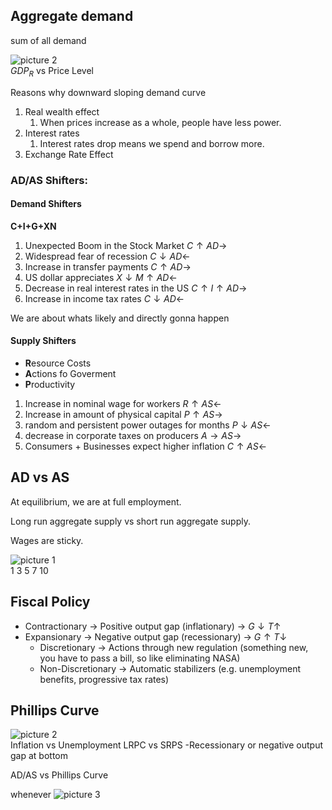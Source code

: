 
## Aggregate demand

sum of all demand

![picture 2](https://i.imgur.com/kn4amxB.png)  
$GDP_R$ vs Price Level

Reasons why downward sloping demand curve
1. Real wealth effect
   1. When prices increase as a whole, people have less power.
2. Interest rates 
   1. Interest rates drop means we spend and borrow more. 
3. Exchange Rate Effect


### AD/AS Shifters:

#### Demand Shifters

**C+I+G+XN**


1. Unexpected Boom in the Stock Market
$C \uparrow AD \rightarrow$
2. Widespread fear of recession
$C \downarrow AD \leftarrow$
3. Increase in transfer payments
$C \uparrow AD \rightarrow$
4. US dollar appreciates
$X \downarrow M \uparrow AD \leftarrow$
5. Decrease in real interest rates in the US
$C \uparrow I \uparrow AD \rightarrow$
6. Increase in income tax rates
$C \downarrow AD \leftarrow$


We are about whats likely and directly gonna happen
#### Supply Shifters

- **R**esource Costs
- **A**ctions fo Goverment
- **P**roductivity

1. Increase in nominal wage for workers
$R \uparrow AS \leftarrow$
2. Increase in amount of physical capital
$P \uparrow AS \rightarrow$
3. random and persistent power outages for months
$P \downarrow AS \leftarrow$
4. decrease in corporate taxes on producers
$A \to  AS \rightarrow$
5. Consumers + Businesses expect higher inflation
$C \uparrow AS \leftarrow$
## AD vs AS

At equilibrium, we are at full employment.

Long run aggregate supply vs short run aggregate supply.

Wages are sticky.

![picture 1](https://i.imgur.com/jBVEVlY.png)  
1 3 5 7 10

## Fiscal Policy
- Contractionary -> Positive output gap (inflationary) -> $G \downarrow T \uparrow$
- Expansionary -> Negative output gap (recessionary) -> $G \uparrow T \downarrow$
  - Discretionary -> Actions through new regulation (something new, you have to pass a bill, so like eliminating NASA)
  - Non-Discretionary -> Automatic stabilizers (e.g. unemployment benefits, progressive tax rates)

## Phillips Curve
![picture 2](https://i.imgur.com/sAI55OQ.png)  
Inflation vs Unemployment
LRPC vs SRPS
-Recessionary or negative output gap at bottom

AD/AS vs Phillips Curve


whenever
![picture 3](https://i.imgur.com/5suwU6q.png)  



